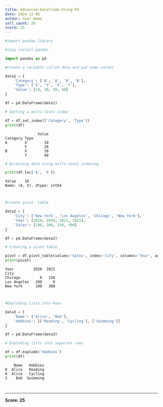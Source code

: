```yaml
---
title: Advanced-Dataframe-Using-Pd
date: 2024-12-06
author: Your Name
cell_count: 26
score: 25
---
```


```python
#import pandas library
```


```python
#!pip install pandas
```


```python
import pandas as pd
```


```python
#create a variable called data and put some values
```


```python
data1 = {
    'Category': ['A', 'A', 'B', 'B'],
    'Type': ['X', 'Y', 'X', 'Y'],
    'Value': [10, 20, 30, 40]
}
```


```python
df = pd.DataFrame(data1)
```


```python
# Setting a multi-level index
```


```python
df = df.set_index(['Category', 'Type'])
print(df)
```

                   Value
    Category Type       
    A        X        10
             Y        20
    B        X        30
             Y        40



```python
# Accessing data using multi-level indexing
```


```python
print(df.loc['A', 'X'])
```

    Value    10
    Name: (A, X), dtype: int64



```python

```


```python

```


```python
#create pivot  table 
```


```python
data2 = {
    'City': ['New York', 'Los Angeles', 'Chicago', 'New York'],
    'Year': [2020, 2020, 2021, 2021],
    'Sales': [100, 200, 150, 300]
}
```


```python
df = pd.DataFrame(data2)
```


```python
# Creating a pivot table
```


```python
pivot = df.pivot_table(values='Sales', index='City', columns='Year', aggfunc='sum', fill_value=0)
print(pivot)
```

    Year         2020  2021
    City                   
    Chicago         0   150
    Los Angeles   200     0
    New York      100   300



```python

```


```python

```


```python
#Exploding Lists into Rows
```


```python
data3 = {
    'Name': ['Alice', 'Bob'],
    'Hobbies': [['Reading', 'Cycling'], ['Swimming']]
}
```


```python
df = pd.DataFrame(data3)
```


```python
# Exploding lists into separate rows
```


```python
df = df.explode('Hobbies')
print(df)
```

        Name   Hobbies
    0  Alice   Reading
    0  Alice   Cycling
    1    Bob  Swimming



```python

```


```python

```


---
**Score: 25**
